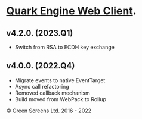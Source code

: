  
# [Quark Engine Web Client](https://quark.greenscreens.ltd/).


## v4.2.0. (2023.Q1)
 - Switch from RSA to ECDH key exchange

## v4.0.0. (2022.Q4)

 - Migrate events to native EventTarget
 - Async call refactoring
 - Removed callback mechanism
 - Build moved from WebPack to Rollup

&copy; Green Screens Ltd. 2016 - 2022
